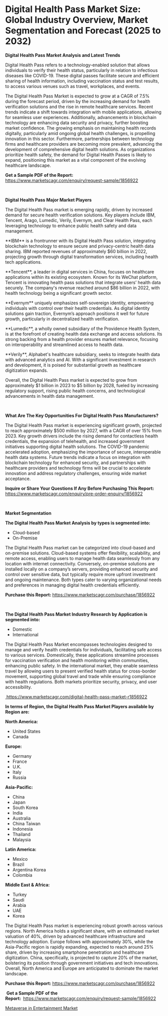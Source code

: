 <p><h1>Digital Health Pass Market Size: Global Industry Overview, Market Segmentation and Forecast (2025 to 2032)</h1></p><p><strong>Digital Health Pass Market Analysis and Latest Trends</strong></p>
<p><p>Digital Health Pass refers to a technology-enabled solution that allows individuals to verify their health status, particularly in relation to infectious diseases like COVID-19. These digital passes facilitate secure and efficient sharing of health information, including vaccination status and test results, to access various venues such as travel, workplaces, and events. </p><p>The Digital Health Pass Market is expected to grow at a CAGR of 7.5% during the forecast period, driven by the increasing demand for health verification solutions and the rise in remote healthcare services. Recent trends indicate a shift towards integration with mobile applications, allowing for seamless user experiences. Additionally, advancements in blockchain technology are enhancing data security and privacy, further boosting market confidence. The growing emphasis on maintaining health records digitally, particularly amid ongoing global health challenges, is propelling innovation in this sector. Furthermore, partnerships between technology firms and healthcare providers are becoming more prevalent, advancing the development of comprehensive digital health solutions. As organizations prioritize health safety, the demand for Digital Health Passes is likely to expand, positioning this market as a vital component of the evolving healthcare landscape.</p></p>
<p><strong>Get a Sample PDF of the Report:&nbsp;</strong> <a href="https://www.marketscagr.com/enquiry/request-sample/1856922?utm_campaign=1126&utm_medium=2&utm_source=Github&utm_content=ia&utm_term=10032025&utm_id=digital-health-pass">https://www.marketscagr.com/enquiry/request-sample/1856922</a></p>
<p>&nbsp;</p>
<p><strong>Digital Health Pass Major Market Players</strong></p>
<p><p>The Digital Health Pass market is emerging rapidly, driven by increased demand for secure health verification solutions. Key players include IBM, Tencent, Arago, Lumedic, Verily, Evernym, and Clear Health Pass, each leveraging technology to enhance public health safety and data management.</p><p>**IBM** is a frontrunner with its Digital Health Pass solution, integrating blockchain technology to ensure secure and privacy-centric health data sharing. IBM reported revenues of approximately $60 billion in 2022, projecting growth through digital transformation services, including health tech applications.</p><p>**Tencent**, a leader in digital services in China, focuses on healthcare applications within its existing ecosystem. Known for its WeChat platform, Tencent is innovating health pass solutions that integrate users’ health data securely. The company's revenue reached around $86 billion in 2022, with health technology being a significant growth sector.</p><p>**Evernym** uniquely emphasizes self-sovereign identity, empowering individuals with control over their health credentials. As digital identity solutions gain traction, Evernym’s approach positions it well for future growth, particularly in decentralized health verification.</p><p>**Lumedic**, a wholly owned subsidiary of the Providence Health System, is at the forefront of creating health data exchange and access solutions. Its strong backing from a health provider ensures market relevance, focusing on interoperability and streamlined access to health data.</p><p>**Verily**, Alphabet's healthcare subsidiary, seeks to integrate health data with advanced analytics and AI. With a significant investment in research and development, it is poised for substantial growth as healthcare digitization expands.</p><p>Overall, the Digital Health Pass market is expected to grow from approximately $1 billion in 2023 to $5 billion by 2028, fueled by increasing regulatory support, rising public health concerns, and technological advancements in health data management.</p></p>
<p>&nbsp;</p>
<p><strong>What Are The Key Opportunities For Digital Health Pass Manufacturers?</strong></p>
<p><p>The Digital Health Pass market is experiencing significant growth, projected to reach approximately $500 million by 2027, with a CAGR of over 15% from 2023. Key growth drivers include the rising demand for contactless health credentials, the expansion of telehealth, and increased government initiatives supporting digital health solutions. The COVID-19 pandemic accelerated adoption, emphasizing the importance of secure, interoperable health data systems. Future trends indicate a focus on integration with blockchain technology for enhanced security, and partnerships with healthcare providers and technology firms will be crucial to accelerate innovation and address regulatory challenges, ensuring wide market acceptance.</p></p>
<p><strong>Inquire or Share Your Questions If Any Before Purchasing This Report:</strong> <a href="https://www.marketscagr.com/enquiry/pre-order-enquiry/1856922?utm_campaign=1126&utm_medium=2&utm_source=Github&utm_content=ia&utm_term=10032025&utm_id=digital-health-pass">https://www.marketscagr.com/enquiry/pre-order-enquiry/1856922</a></p>
<p>&nbsp;</p>
<p><strong>Market Segmentation</strong></p>
<p><strong>The Digital Health Pass Market Analysis by types is segmented into:</strong></p>
<p><ul><li>Cloud-based</li><li>On-Premise</li></ul></p>
<p><p>The Digital Health Pass market can be categorized into cloud-based and on-premise solutions. Cloud-based systems offer flexibility, scalability, and remote access, enabling users to manage health data seamlessly from any location with internet connectivity. Conversely, on-premise solutions are installed locally on a company’s servers, providing enhanced security and control over sensitive data, but typically require more upfront investment and ongoing maintenance. Both types cater to varying organizational needs and preferences in managing digital health credentials efficiently.</p></p>
<p><strong>Purchase this Report:&nbsp;</strong><a href="https://www.marketscagr.com/purchase/1856922?utm_campaign=1126&utm_medium=2&utm_source=Github&utm_content=ia&utm_term=10032025&utm_id=digital-health-pass">https://www.marketscagr.com/purchase/1856922</a></p>
<p>&nbsp;</p>
<p><strong>The Digital Health Pass Market Industry Research by Application is segmented into:</strong></p>
<p><ul><li>Domestic</li><li>International</li></ul></p>
<p><p>The Digital Health Pass Market encompasses technologies designed to manage and verify health credentials for individuals, facilitating safe access to various services. Domestically, these applications streamline processes for vaccination verification and health monitoring within communities, enhancing public safety. In the international market, they enable seamless travel by allowing users to present verified health status for cross-border movement, supporting global travel and trade while ensuring compliance with health regulations. Both markets prioritize security, privacy, and user accessibility.</p></p>
<p><a href="https://www.marketscagr.com/digital-health-pass-market-r1856922?utm_campaign=1126&utm_medium=2&utm_source=Github&utm_content=ia&utm_term=10032025&utm_id=digital-health-pass">&nbsp;https://www.marketscagr.com/digital-health-pass-market-r1856922</a></p>
<p><strong>In terms of Region, the Digital Health Pass Market Players available by Region are:</strong></p>
<p>
    <p> <strong> North America: </strong>
        <ul>
            <li>United States</li>
            <li>Canada</li>
        </ul>
        </p> 
    <p> <strong> Europe: </strong>
        <ul>
            <li>Germany</li>
            <li>France</li>
            <li>U.K.</li>
            <li>Italy</li>
            <li>Russia</li>
        </ul>
        </p> 
    <p> <strong> Asia-Pacific: </strong>
        <ul>
            <li>China</li>
            <li>Japan</li>
            <li>South Korea</li>
            <li>India</li>
            <li>Australia</li>
            <li>China Taiwan</li>
            <li>Indonesia</li>
            <li>Thailand</li>
            <li>Malaysia</li>
        </ul>
        </p> 
    <p> <strong> Latin America: </strong>
        <ul>
            <li>Mexico</li>
            <li>Brazil</li>
            <li>Argentina Korea</li>
            <li>Colombia</li>
        </ul>
        </p> 
    <p> <strong> Middle East & Africa: </strong>
        <ul>
            <li>Turkey</li>
            <li>Saudi</li>
            <li>Arabia</li>
            <li>UAE</li>
            <li>Korea</li>
        </ul>
    </p>
    </p>
<p><p>The Digital Health Pass market is experiencing robust growth across various regions. North America holds a significant share, with an estimated market valuation of 40%, driven by advanced healthcare infrastructure and technology adoption. Europe follows with approximately 30%, while the Asia-Pacific region is rapidly expanding, expected to reach around 25% share, driven by increasing smartphone penetration and healthcare digitization. China, specifically, is projected to capture 20% of the market, bolstering its position through government initiatives and tech innovations. Overall, North America and Europe are anticipated to dominate the market landscape.</p></p>
<p><strong>Purchase this Report: </strong><a href="https://www.marketscagr.com/purchase/1856922?utm_campaign=1126&utm_medium=2&utm_source=Github&utm_content=ia&utm_term=10032025&utm_id=digital-health-pass">https://www.marketscagr.com/purchase/1856922</a></p>
<p>&nbsp;<strong>Get a Sample PDF of the Report:&nbsp;&nbsp;</strong><a href="https://www.marketscagr.com/enquiry/request-sample/1856922?utm_campaign=1126&utm_medium=2&utm_source=Github&utm_content=ia&utm_term=10032025&utm_id=digital-health-pass">https://www.marketscagr.com/enquiry/request-sample/1856922</a></p>
<p><strong></strong></p>
<p><p><a href="https://github.com/julyju69/Market-Research-Report-List-6/blob/main/metaverse-in-entertainment-market.md?utm_campaign=1126&utm_medium=2&utm_source=Github&utm_content=ia&utm_term=10032025&utm_id=digital-health-pass">Metaverse in Entertainment Market</a></p></p>